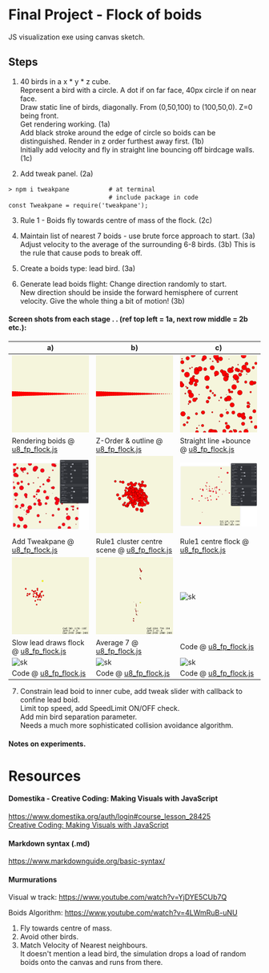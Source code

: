 # Final Project - Flock of boids
JS visualization exe using canvas sketch.  
  
## Steps  
1. 40 birds in a x * y * z cube.  
Represent a bird with a circle. A dot if on far face, 40px circle if on near face.  
Draw static line of birds, diagonally. From (0,50,100) to (100,50,0). Z=0 being front.  
Get rendering working. (1a)  
Add black stroke around the edge of circle so boids can be distinguished. Render in z order furthest away first. (1b)  
Initially add velocity and fly in straight line bouncing off birdcage walls. (1c)  
  
2. Add tweak panel. (2a)  
```
> npm i tweakpane           # at terminal
                            # include package in code
const Tweakpane = require('tweakpane');
```
  
3. Rule 1 - Boids fly towards centre of mass of the flock. (2c)  
 
4. Maintain list of nearest 7 boids - use brute force approach to start. (3a)  
Adjust velocity to the average of the surrounding 6-8 birds. (3b) This is the rule that cause pods to break off.  

5. Create a boids type: lead bird. (3a)  
  
6. Generate lead boids flight: Change direction randomly to start.  
New direction should be inside the forward hemisphere of current velocity.
Give the whole thing a bit of motion! (3b)  
  
#### Screen shots from each stage . .  (ref top left = 1a, next row middle = 2b etc.):  
| a) | b) | c) | 
| - | - | - | 
| ![sk](https://github.com/UnacceptableBehaviour/js_canvas/blob/master/test_pages/u8_fp_flock/2022.01.13-00.53.35.png) | ![sk](https://github.com/UnacceptableBehaviour/js_canvas/blob/master/test_pages/u8_fp_flock/2022.01.13-11.05.53.png) | ![sk](https://github.com/UnacceptableBehaviour/js_canvas/blob/master/test_pages/u8_fp_flock/2022.01.13-12.09.37.png) |
| Rendering boids @ [u8_fp_flock.js](https://github.com/UnacceptableBehaviour/js_canvas/blob/f6d6ac88c0342b6f0cf6a9ead2f2c6677de5f2c9/test_pages/u8_fp_flock/u8_fp_flock.js) | Z-Order & outline @ [u8_fp_flock.js](https://github.com/UnacceptableBehaviour/js_canvas/blob/8cedf36999324846dae38e2e8ed00a02235e4f8f/test_pages/u8_fp_flock/u8_fp_flock.js) | Straight line +bounce @ [u8_fp_flock.js](https://github.com/UnacceptableBehaviour/js_canvas/blob/0257b3b42294a290537521a121e3fd2461d593d1/test_pages/u8_fp_flock/u8_fp_flock.js) | 
| ![sk](https://github.com/UnacceptableBehaviour/js_canvas/blob/master/test_pages/u8_fp_flock/2022.01.13-13.55.54.png) | ![sk](https://github.com/UnacceptableBehaviour/js_canvas/blob/master/test_pages/u8_fp_flock/2022.01.13-19.25.39.png) | ![sk](https://github.com/UnacceptableBehaviour/js_canvas/blob/master/test_pages/u8_fp_flock/2022.01.14-14.20.53.png) |
| Add Tweakpane @ [u8_fp_flock.js](https://github.com/UnacceptableBehaviour/js_canvas/blob/e60d98fb22722167d1204d26061cd756a071db45/test_pages/u8_fp_flock) | Rule1 cluster centre scene @ [u8_fp_flock.js](https://github.com/UnacceptableBehaviour/js_canvas/blob/6f7e87edc86729c82f9eecdce42aa5d9519e063b/test_pages/u8_fp_flock/u8_fp_flock.js) | Rule1 centre flock @ [u8_fp_flock.js](https://github.com/UnacceptableBehaviour/js_canvas/blob/9e483a53105c56c987572a81f6803ca642ea038b/test_pages/u8_fp_flock/u8_fp_flock.js) | 
| ![sk](https://github.com/UnacceptableBehaviour/js_canvas/blob/master/test_pages/u8_fp_flock/2022.01.14-20.22.27.png) | ![sk](https://github.com/UnacceptableBehaviour/js_canvas/blob/master/test_pages/u8_fp_flock/2022.01.15-10.21.10.png) | ![sk]() |
| Slow lead draws flock @ [u8_fp_flock.js](https://github.com/UnacceptableBehaviour/js_canvas/blob/8179760692393c3c0f5b0dc1df036b41d868b029/test_pages/u8_fp_flock/u8_fp_flock.js) | Average 7 @ [u8_fp_flock.js](https://github.com/UnacceptableBehaviour/js_canvas/blob/ce063ee88c53c375c3710d85e2000d8e1b1989fb/test_pages/u8_fp_flock/u8_fp_flock.js) | Code @ [u8_fp_flock.js]() | 
| ![sk]() | ![sk]() | ![sk]() |
| Code @ [u8_fp_flock.js]() | Code @ [u8_fp_flock.js]() | Code @ [u8_fp_flock.js]() |


7. Constrain lead boid to inner cube, add tweak slider with callback to confine lead boid.  
Limit top speed, add SpeedLimit ON/OFF check.  
Add min bird separation parameter.  
Needs a much more sophisticated collision avoidance algorithm.


#### Notes on experiments.  




# Resources
#### Domestika - Creative Coding: Making Visuals with JavaScript
https://www.domestika.org/auth/login#course_lesson_28425  
[Creative Coding: Making Visuals with JavaScript](https://www.domestika.org/auth/login#course_lesson_28425)

#### Markdown syntax (.md)
https://www.markdownguide.org/basic-syntax/

#### Murmurations
Visual w track: https://www.youtube.com/watch?v=YjDYE5CUb7Q  
    
Boids Algorithm: https://www.youtube.com/watch?v=4LWmRuB-uNU  
1. Fly towards centre of mass.  
2. Avoid other birds.  
3. Match Velocity of Nearest neighbours.  
It doesn't mention a lead bird, the simulation drops a load of random boids onto the canvas and runs from there.  



